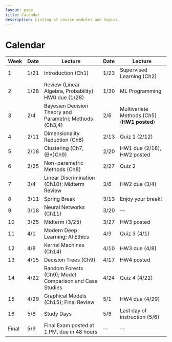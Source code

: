 ```yaml
---
layout: page
title: Calendar
description: Listing of course modules and topics.
---
```


# Calendar
<!-- **RR**{: .label .label-red }: Required reading  **AR**{: .label .label-blue }: Additional reading  -->

<!--  {% for module in site.modules %}  -->
<!--  {{ module }}  -->
<!-- {% endfor %}  -->

| Week | Date       | Lecture                                                    | Date       | Lecture                                |  
|------|------------|------------------------------------------------------------|------------|----------------------------------------|  
| 1    | 1/21       | Introduction (Ch1)                                         | 1/23       | Supervised Learning (Ch2)             |  
| 2    | 1/28       | Review (Linear Algebra, Probability) HW0 due (1/28)        | 1/30       | ML Programming                         |  
| 3    | 2/4        | Bayesian Decision Theory and Parametric Methods (Ch3,4)    | 2/6        | Multivariate Methods (Ch5) (**HW1 posted**) |  
| 4    | 2/11       | Dimensionality Reduction (Ch6)                             | 2/13       | Quiz 1 (2/12)                          |  
| 5    | 2/18       | Clustering (Ch7, (B*)Ch9)                                  | 2/20       | HW1 due (2/18), HW2 posted            |  
| 6    | 2/25       | Non-parametric Methods (Ch8)                               | 2/27       | Quiz 2                                |  
| 7    | 3/4        | Linear Discrimination (Ch10); Midterm Review               | 3/6        | HW2 due (3/4)                         |  
| 8    | 3/11       | Spring Break                                               | 3/13       | Enjoy your break!                     |  
| 9    | 3/18       | Neural Networks (Ch11)                                     | 3/20       | —                                    |  
| 10   | 3/25       | Midterm (3/25)                                             | 3/27       | HW3 posted                            |  
| 11   | 4/1        | Modern Deep Learning; AI Ethics                            | 4/3        | Quiz 3 (4/1)                         |  
| 12   | 4/8        | Kernel Machines (Ch14)                                     | 4/10       | HW3 due (4/8)                         |  
| 13   | 4/15       | Decision Trees (Ch9)                                       | 4/17       | HW4 posted                            |  
| 14   | 4/22       | Random Forests (Ch9); Model Comparison and Case Studies    | 4/24       | Quiz 4 (4/22)                         |  
| 15   | 4/29       | Graphical Models (Ch15); Final Review                      | 5/1        | HW4 due (4/29)                        |  
| 16   | 5/6        | Study Days                                                 | 5/8        | Last day of instruction (5/6)         |  
| Final| 5/9        | Final Exam posted at 1 PM, due in 48 hours                 | —          | —                                     |  

